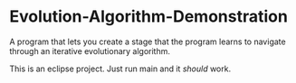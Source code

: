 # Evolution-Algorithm-Demonstration
A program that lets you create a stage that the program learns to navigate through an iterative evolutionary algorithm.

This is an eclipse project. Just run main and it *should* work.
